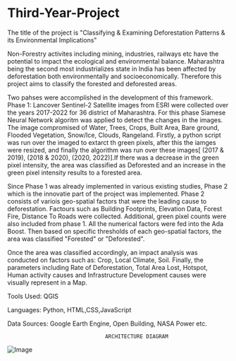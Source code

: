 # Third-Year-Project
The title of the project is "Classifying &amp; Examining Deforestation Patterns &amp; its Environmental Implications"

Non-Forestry activites including mining, industries, railways etc have the potential to impact the ecological and environmental balance.
Maharashtra being the second most industrializes state in India has been affected by deforestation both environmentally and socioeconomically. 
Therefore this project aims to classify the forested and deforested areas. 

Two pahses were accomplished in the development of this framework.
Phase 1: Lancover Sentinel-2 Satellite images from ESRI were collected over the years 2017-2022 for 36 district of Maharashtra. For this phase Siamese Neural Network algoritm was applied to detect the changes in the images. The image compromised of Water, Trees, Crops, Built Area, Bare ground, Flooded Vegetation, Snow/Ice, Clouds, Rangeland. Firstly, a python script was run over the imaged to extarct th green pixels, after this the iamges were resized, and finally the algorithm was run over these images[ (2017 & 2019), (2018 & 2020), (2020, 2022)].If there was a decrease in the green pixel intensity, the area was classified as Deforested and an increase in the green pixel intensity results to a forested area.

Since Phase 1 was already implemented in various existing studies, Phase 2 which is the innovatie part of the project was implemented.
Phase 2 consists of variois geo-spatial factors that were the leading cause to deforestation. Factours such as Building Footprints, Elevation Data, Forest Fire, Distance To Roads were collected.
Additional, green pixel counts were also included from phase 1. All the numerical factors were fed into the Ada Boost. Then based on specific thresholds of each geo-spatial factors, the area was classified "Forested" or "Deforested".

Once the area was classified accordingly, an impact analysis was conducted on factors such as: Crop, Local Climate, Soil. Finally, the parameters including Rate of Deforestation, Total Area Lost, Hotspot, Human activity causes and Infrastructure Development causes were visually represent in a Map.

 Tools Used: QGIS
 
 Languages: Python, HTML,CSS,JavaScript
 
 Data Sources: Google Earth Engine, Open Building, NASA Power etc.

                                   ARCHITECTURE DIAGRAM
 ![Image](https://github.com/user-attachments/assets/4c343a71-dc43-4509-b5c3-81d9aa7ebac5)
 
 
